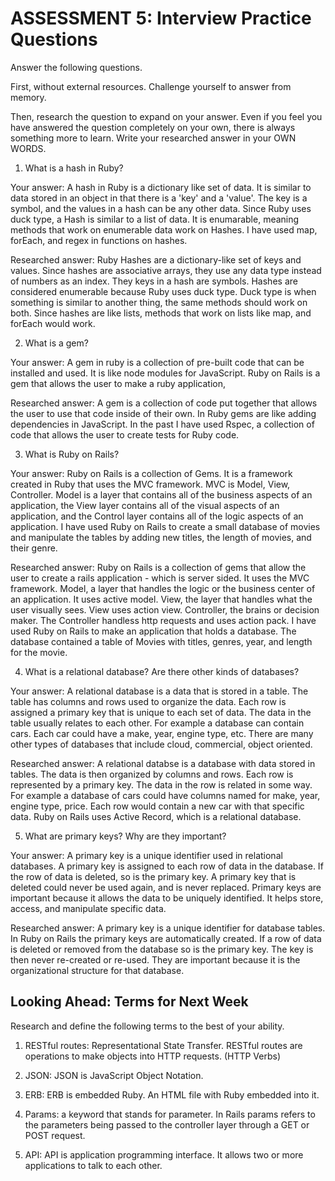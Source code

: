 # ASSESSMENT 5: Interview Practice Questions
Answer the following questions.

First, without external resources. Challenge yourself to answer from memory.

Then, research the question to expand on your answer. Even if you feel you have answered the question completely on your own, there is always something more to learn. Write your researched answer in your OWN WORDS.

1. What is a hash in Ruby?

  Your answer: A hash in Ruby is a dictionary like set of data. It is similar to data stored in an object in that there is a 'key' and a 'value'. The key is a symbol, and the values in a hash can be any other data. Since Ruby uses duck type, a Hash is similar to a list of data. It is enumarable, meaning methods that work on enumerable data work on Hashes. I have used map, forEach, and regex in functions on hashes.

  Researched answer: Ruby Hashes are a dictionary-like set of keys and values. Since hashes are associative arrays, they use any data type instead of numbers as an index. They keys in a hash are symbols. Hashes are considered enumerable because Ruby uses duck type. Duck type is when something is similar to another thing, the same methods should work on both. Since hashes are like lists, methods that work on lists like map, and forEach would work.



2. What is a gem?

  Your answer: A gem in ruby is a collection of pre-built code that can be installed and used. It is like node modules for JavaScript. Ruby on Rails is a gem that allows the user to make a ruby application, 

  Researched answer: A gem is a collection of code put together that allows the user to use that code inside of their own. In Ruby gems are like adding dependencies in JavaScript. In the past I have used Rspec, a collection of code that allows the user to create tests for Ruby code.



3. What is Ruby on Rails?

  Your answer: Ruby on Rails is a collection of Gems. It is a framework created in Ruby that uses the MVC framework. MVC is Model, View, Controller. Model is a layer that contains all of the business aspects of an application, the View layer contains all of the visual aspects of an application, and the Control layer contains all of the logic aspects of an application. I have used Ruby on Rails to create a small database of movies and manipulate the tables by adding new titles, the length of movies, and their genre.

  Researched answer: Ruby on Rails is a collection of gems that allow the user to create a rails application - which is server sided. It uses the MVC framework. Model, a layer that handles the logic or the business center of an application. It uses active model. View, the layer that handles what the user visually sees. View uses action view. Controller, the brains or decision maker. The Controller handless http requests and uses action pack. I have used Ruby on Rails to make an application that holds a database. The database contained a table of Movies with titles, genres, year, and length for the movie. 



4. What is a relational database? Are there other kinds of databases?

  Your answer: A relational database is a data that is stored in a table. The table has columns and rows used to organize the data. Each row is assigned a primary key that is unique to each set of data. The data in the table usually relates to each other. For example a database can contain cars. Each car could have a make, year, engine type, etc. There are many other types of databases that include cloud, commercial, object oriented.

  Researched answer: A relational databse is a database with data stored in tables. The data is then organized by columns and rows. Each row is represented by a primary key. The data in the row is related in some way. For example a database of cars could have columns named for make, year, engine type, price. Each row would contain a new car with that specific data. Ruby on Rails uses Active Record, which is a relational database.



5. What are primary keys? Why are they important?

  Your answer: A primary key is a unique identifier used in relational databases. A primary key is assigned to each row of data in the database. If the row of data is deleted, so is the primary key. A primary key that is deleted could never be used again, and is never replaced. Primary keys are important because it allows the data to be uniquely identified. It helps store, access, and manipulate specific data.

  Researched answer: A primary key is a unique identifier for database tables. In Ruby on Rails the primary keys are automatically created. If a row of data is deleted or removed from the database so is the primary key. The key is then never re-created or re-used. They are important because it is the organizational structure for that database.



## Looking Ahead: Terms for Next Week
Research and define the following terms to the best of your ability.

1. RESTful routes: Representational State Transfer. RESTful routes are operations to make objects into HTTP requests. (HTTP Verbs)

2. JSON: JSON is JavaScript Object Notation.

3. ERB: ERB is embedded Ruby. An HTML file with Ruby embedded into it.

4. Params: a keyword that stands for parameter. In Rails params refers to the parameters being passed to the controller layer through a GET or POST request.

5. API: API is application programming interface. It allows two or more applications to talk to each other.
